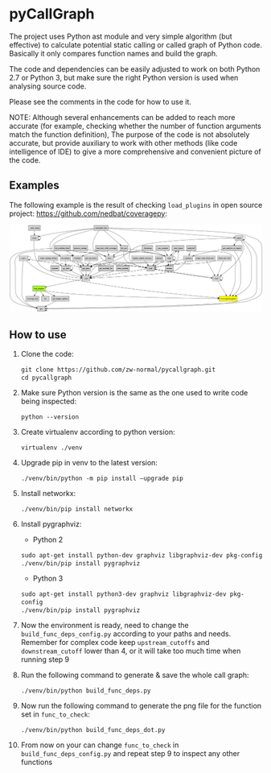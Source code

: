 # pyCallGraph

The project uses Python ast module and very simple algorithm (but effective) to calculate potential static calling or called graph of Python code. Basically it only compares function names and build the graph.

The code and dependencies can be easily adjusted to work on both Python 2.7 or Python 3, but make sure the right Python version is used when analysing source code.

Please see the comments in the code for how to use it.

NOTE: Although several enhancements can be added to reach more accurate (for example, checking whether the number of function arguments match the function definition), The purpose of the code is not absolutely accurate, but provide auxiliary to work with other methods (like code intelligence of IDE) to give a more comprehensive and convenient picture of the code. 

## Examples
The following example is the result of checking `load_plugins` in open source project: https://github.com/nedbat/coveragepy:

![Alt text](build_func_deps.example.png?raw=true "load_plugins graph")

## How to use
1. Clone the code:
    ```shell script
    git clone https://github.com/zw-normal/pycallgraph.git
    cd pycallgraph
    ```
2. Make sure Python version is the same as the one used to write code being inspected:
    ```shell script
    python --version
    ```
3. Create virtualenv according to python version:
    ```shell script
    virtualenv ./venv
    ```
4. Upgrade pip in venv to the latest version:
    ```shell script
    ./venv/bin/python -m pip install –upgrade pip
    ```
5. Install networkx:
    ```shell script
    ./venv/bin/pip install networkx
    ```
6. Install pygraphviz:
    * Python 2
    ```shell script
    sudo apt-get install python-dev graphviz libgraphviz-dev pkg-config
    ./venv/bin/pip install pygraphviz
    ```
    
    * Python 3
    ```shell script
    sudo apt-get install python3-dev graphviz libgraphviz-dev pkg-config
    ./venv/bin/pip install pygraphviz
    ```
7. Now the environment is ready, need to change the `build_func_deps_config.py` according to your paths and needs. Remember for complex code keep `upstream_cutoffs` and `downstream_cutoff` lower than 4, or it will take too much time when running step 9
8. Run the following command to generate & save the whole call graph:
    ```shell script
    ./venv/bin/python build_func_deps.py
    ```
9. Now run the following command to generate the png file for the function set in `func_to_check`:
    ```shell script
    ./venv/bin/python build_func_deps_dot.py
    ```
10. From now on your can change `func_to_check` in `build_func_deps_config.py` and repeat step 9 to inspect any other functions
